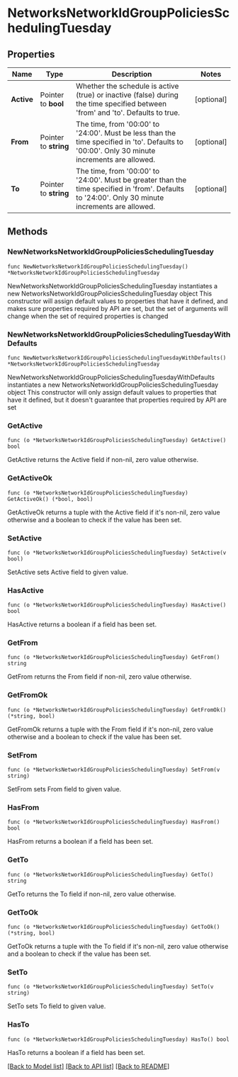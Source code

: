 # NetworksNetworkIdGroupPoliciesSchedulingTuesday

## Properties

Name | Type | Description | Notes
------------ | ------------- | ------------- | -------------
**Active** | Pointer to **bool** | Whether the schedule is active (true) or inactive (false) during the time specified between &#39;from&#39; and &#39;to&#39;. Defaults to true. | [optional] 
**From** | Pointer to **string** | The time, from &#39;00:00&#39; to &#39;24:00&#39;. Must be less than the time specified in &#39;to&#39;. Defaults to &#39;00:00&#39;. Only 30 minute increments are allowed. | [optional] 
**To** | Pointer to **string** | The time, from &#39;00:00&#39; to &#39;24:00&#39;. Must be greater than the time specified in &#39;from&#39;. Defaults to &#39;24:00&#39;. Only 30 minute increments are allowed. | [optional] 

## Methods

### NewNetworksNetworkIdGroupPoliciesSchedulingTuesday

`func NewNetworksNetworkIdGroupPoliciesSchedulingTuesday() *NetworksNetworkIdGroupPoliciesSchedulingTuesday`

NewNetworksNetworkIdGroupPoliciesSchedulingTuesday instantiates a new NetworksNetworkIdGroupPoliciesSchedulingTuesday object
This constructor will assign default values to properties that have it defined,
and makes sure properties required by API are set, but the set of arguments
will change when the set of required properties is changed

### NewNetworksNetworkIdGroupPoliciesSchedulingTuesdayWithDefaults

`func NewNetworksNetworkIdGroupPoliciesSchedulingTuesdayWithDefaults() *NetworksNetworkIdGroupPoliciesSchedulingTuesday`

NewNetworksNetworkIdGroupPoliciesSchedulingTuesdayWithDefaults instantiates a new NetworksNetworkIdGroupPoliciesSchedulingTuesday object
This constructor will only assign default values to properties that have it defined,
but it doesn't guarantee that properties required by API are set

### GetActive

`func (o *NetworksNetworkIdGroupPoliciesSchedulingTuesday) GetActive() bool`

GetActive returns the Active field if non-nil, zero value otherwise.

### GetActiveOk

`func (o *NetworksNetworkIdGroupPoliciesSchedulingTuesday) GetActiveOk() (*bool, bool)`

GetActiveOk returns a tuple with the Active field if it's non-nil, zero value otherwise
and a boolean to check if the value has been set.

### SetActive

`func (o *NetworksNetworkIdGroupPoliciesSchedulingTuesday) SetActive(v bool)`

SetActive sets Active field to given value.

### HasActive

`func (o *NetworksNetworkIdGroupPoliciesSchedulingTuesday) HasActive() bool`

HasActive returns a boolean if a field has been set.

### GetFrom

`func (o *NetworksNetworkIdGroupPoliciesSchedulingTuesday) GetFrom() string`

GetFrom returns the From field if non-nil, zero value otherwise.

### GetFromOk

`func (o *NetworksNetworkIdGroupPoliciesSchedulingTuesday) GetFromOk() (*string, bool)`

GetFromOk returns a tuple with the From field if it's non-nil, zero value otherwise
and a boolean to check if the value has been set.

### SetFrom

`func (o *NetworksNetworkIdGroupPoliciesSchedulingTuesday) SetFrom(v string)`

SetFrom sets From field to given value.

### HasFrom

`func (o *NetworksNetworkIdGroupPoliciesSchedulingTuesday) HasFrom() bool`

HasFrom returns a boolean if a field has been set.

### GetTo

`func (o *NetworksNetworkIdGroupPoliciesSchedulingTuesday) GetTo() string`

GetTo returns the To field if non-nil, zero value otherwise.

### GetToOk

`func (o *NetworksNetworkIdGroupPoliciesSchedulingTuesday) GetToOk() (*string, bool)`

GetToOk returns a tuple with the To field if it's non-nil, zero value otherwise
and a boolean to check if the value has been set.

### SetTo

`func (o *NetworksNetworkIdGroupPoliciesSchedulingTuesday) SetTo(v string)`

SetTo sets To field to given value.

### HasTo

`func (o *NetworksNetworkIdGroupPoliciesSchedulingTuesday) HasTo() bool`

HasTo returns a boolean if a field has been set.


[[Back to Model list]](../README.md#documentation-for-models) [[Back to API list]](../README.md#documentation-for-api-endpoints) [[Back to README]](../README.md)


